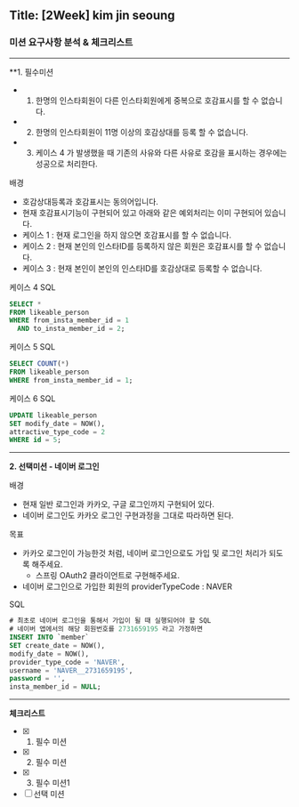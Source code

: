 ## Title: [2Week] kim jin seoung

### 미션 요구사항 분석 & 체크리스트

---

**1. 필수미션
- 1. 한명의 인스타회원이 다른 인스타회원에게 중복으로 호감표시를 할 수 없습니다.
- 2. 한명의 인스타회원이 11명 이상의 호감상대를 등록 할 수 없습니다.
- 3. 케이스 4 가 발생했을 때 기존의 사유와 다른 사유로 호감을 표시하는 경우에는 성공으로 처리한다.

배경
- 호감상대등록과 호감표시는 동의어입니다.
-  현재 호감표시기능이 구현되어 있고 아래와 같은 예외처리는 이미 구현되어 있습니다.
-  케이스 1 : 현재 로그인을 하지 않으면 호감표시를 할 수 없습니다.
-  케이스 2 : 현재 본인의 인스타ID를 등록하지 않은 회원은 호감표시를 할 수 없습니다.
-  케이스 3 : 현재 본인이 본인의 인스타ID를 호감상대로 등록할 수 없습니다.


케이스 4 SQL
```SQL
SELECT *
FROM likeable_person
WHERE from_insta_member_id = 1
  AND to_insta_member_id = 2;
```

케이스 5 SQL
```SQL
SELECT COUNT(*)
FROM likeable_person
WHERE from_insta_member_id = 1;
```

케이스 6 SQL
```SQL
UPDATE likeable_person
SET modify_date = NOW(),
attractive_type_code = 2
WHERE id = 5;
```

---
**2. 선택미션 - 네이버 로그인**

배경
- 현재 일반 로그인과 카카오, 구글 로그인까지 구현되어 있다.
-  네이버 로그인도 카카오 로그인 구현과정을 그대로 따라하면 된다.

목표
- 카카오 로그인이 가능한것 처럼, 네이버 로그인으로도 가입 및 로그인 처리가 되도록 해주세요.
   - 스프링 OAuth2 클라이언트로 구현해주세요.
- 네이버 로그인으로 가입한 회원의 providerTypeCode : NAVER

SQL
```SQL
# 최초로 네이버 로그인을 통해서 가입이 될 때 실행되어야 할 SQL
# 네이버 앱에서의 해당 회원번호를 2731659195 라고 가정하면
INSERT INTO `member`
SET create_date = NOW(),
modify_date = NOW(),
provider_type_code = 'NAVER',
username = 'NAVER__2731659195',
password = '',
insta_member_id = NULL;
```
---
**체크리스트**
- [x] 1. 필수 미션
- [x] 2. 필수 미션
- [x] 3. 필수 미션1
- [ ] 선택 미션